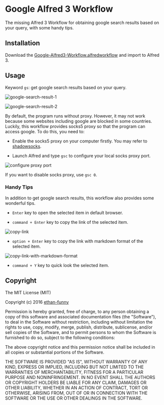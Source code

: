 # Google Alfred 3 Workflow

The missing Alfred 3 Workflow for obtaining google search results based on your query, with some handy tips.

## Installation

Download the [Google-Alfred3-Workflow.alfredworkflow](https://github.com/ethan-funny/Google-Alfred3-Workflow/raw/master/Google-Alfred3-Workflow.alfredworkflow) and import to Alfred 3.

## Usage

Keyword `gs`: get google search results based on your query.

![google-search-result-1](http://7xiht5.com1.z0.glb.clouddn.com/google-search-1.png-ab)

![google-search-result-2](http://7xiht5.com1.z0.glb.clouddn.com/google-search-2.png-ab)

By default, the program runs without proxy. However, it may not work because some websites including google are blocked in some countries. Luckily, this workflow provides socks5 proxy so that the program can access google. To do this, you need to:

- Enable the socks5 proxy on your computer firstly. You may refer to [shadowsocks](https://shadowsocks.org/en/index.html).

- Launch Alfred and type `gsc` to configure your local socks proxy port.

![configure proxy port](http://7xiht5.com1.z0.glb.clouddn.com/config-proxy-port.png)

If you want to disable socks proxy, use `gsc 0`.

### Handy Tips

In addition to get google search results, this workflow also provides some wonderful tips.

- `Enter` key to open the selected item in default browser.

- `command + Enter` key to copy the link of the selected item.

![copy-link](http://7xiht5.com1.z0.glb.clouddn.com/copy-link.png)

- `option + Enter` key to copy the link with markdown format of the selected item.

![copy-link-with-markdown-format](http://7xiht5.com1.z0.glb.clouddn.com/copy-link-with-markdown-format.png)

- `command + Y` key to quick look the selected item.


## Copyright

The MIT License (MIT)

Copyright (c) 2016 [ethan-funny](https://github.com/ethan-funny)

Permission is hereby granted, free of charge, to any person obtaining a copy
of this software and associated documentation files (the "Software"), to deal
in the Software without restriction, including without limitation the rights
to use, copy, modify, merge, publish, distribute, sublicense, and/or sell
copies of the Software, and to permit persons to whom the Software is
furnished to do so, subject to the following conditions:

The above copyright notice and this permission notice shall be included in all
copies or substantial portions of the Software.

THE SOFTWARE IS PROVIDED "AS IS", WITHOUT WARRANTY OF ANY KIND, EXPRESS OR
IMPLIED, INCLUDING BUT NOT LIMITED TO THE WARRANTIES OF MERCHANTABILITY,
FITNESS FOR A PARTICULAR PURPOSE AND NONINFRINGEMENT. IN NO EVENT SHALL THE
AUTHORS OR COPYRIGHT HOLDERS BE LIABLE FOR ANY CLAIM, DAMAGES OR OTHER
LIABILITY, WHETHER IN AN ACTION OF CONTRACT, TORT OR OTHERWISE, ARISING FROM,
OUT OF OR IN CONNECTION WITH THE SOFTWARE OR THE USE OR OTHER DEALINGS IN THE
SOFTWARE.

